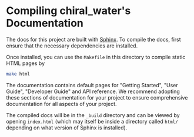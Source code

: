 # Compiling chiral_water's Documentation

The docs for this project are built with [Sphinx](http://www.sphinx-doc.org/en/master/).
To compile the docs, first ensure that the necessary dependencies are installed.



Once installed, you can use the `Makefile` in this directory to compile static HTML pages by
```bash
make html
```

The documentation contains default pages for "Getting Started", "User Guide", "Developer Guide" and API reference. 
We recommend adopting these sections of documentation for your project to ensure comprehensive documentation for all aspects of your project.

The compiled docs will be in the `_build` directory and can be viewed by opening `index.html` (which may itself 
be inside a directory called `html/` depending on what version of Sphinx is installed).

